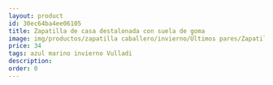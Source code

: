 ```yaml
---
layout: product
id: 30ec64ba4ee06105
title: Zapatilla de casa destalonada con suela de goma
image: img/productos/zapatilla caballero/invierno/Últimos pares/Zapatilla de casa destalonada con suela de goma=34=azul marino invierno Vulladi.webp
price: 34
tags: azul marino invierno Vulladi
description: 
order: 0
---
```

